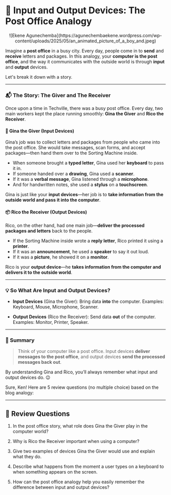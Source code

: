 # 🧠 Input and Output Devices: The Post Office Analogy

<center>![Ekene Agunechemba](https://agunechembaekene.wordpress.com/wp-content/uploads/2025/05/an_animated_picture_of_a_boy_and.jpeg)</center>

Imagine a **post office** in a busy city. Every day, people come in to **send** and **receive** letters and packages. In this analogy, your **computer is the post office**, and the way it communicates with the outside world is through **input** and **output** devices.

Let's break it down with a story.

---

### 📬 The Story: The Giver and The Receiver

Once upon a time in Techville, there was a busy post office. Every day, two main workers kept the place running smoothly: **Gina the Giver** and **Rico the Receiver**.

#### 🧤 Gina the Giver (Input Devices)

Gina’s job was to collect letters and packages from people who came into the post office. She would take messages, scan forms, and accept packages—then hand them over to the Sorting Machine inside.

* When someone brought a **typed letter**, Gina used her **keyboard** to pass it in.
* If someone handed over a **drawing**, Gina used a **scanner**.
* If it was a **verbal message**, Gina listened through a **microphone**.
* And for handwritten notes, she used a **stylus** on a **touchscreen**.

Gina is just like your **input devices**—her job is to **take information from the outside world and pass it into the computer**.

#### 📦 Rico the Receiver (Output Devices)

Rico, on the other hand, had one main job—**deliver the processed packages and letters** back to the people.

* If the Sorting Machine inside wrote a **reply letter**, Rico printed it using a **printer**.
* If it was an **announcement**, he used a **speaker** to say it out loud.
* If it was a **picture**, he showed it on a **monitor**.

Rico is your **output device**—he **takes information from the computer and delivers it to the outside world**.

---

### 💡 So What Are Input and Output Devices?

* **Input Devices** (Gina the Giver): Bring data **into** the computer.
  Examples: Keyboard, Mouse, Microphone, Scanner.

* **Output Devices** (Rico the Receiver): Send data **out** of the computer.
  Examples: Monitor, Printer, Speaker.

---

### 🧠 Summary

> Think of your computer like a post office. Input devices **deliver messages to the post office**, and output devices **send the processed messages back out**.

By understanding Gina and Rico, you’ll always remember what input and output devices do. 😉


Sure, Ken! Here are 5 review questions (no multiple choice) based on the blog analogy:

---

## 📝 Review Questions

1. In the post office story, what role does Gina the Giver play in the computer world?

2. Why is Rico the Receiver important when using a computer?

3. Give two examples of devices Gina the Giver would use and explain what they do.

4. Describe what happens from the moment a user types on a keyboard to when something appears on the screen.

5. How can the post office analogy help you easily remember the difference between input and output devices?
